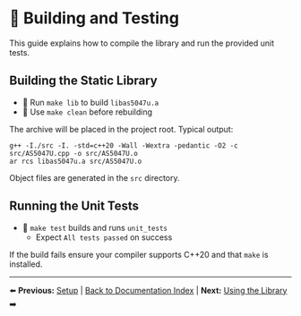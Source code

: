 # 🧰 Building and Testing

This guide explains how to compile the library and run the provided unit tests.

## Building the Static Library

- 🔨 Run `make lib` to build `libas5047u.a`
- 🧹 Use `make clean` before rebuilding

The archive will be placed in the project root. Typical output:
```
g++ -I./src -I. -std=c++20 -Wall -Wextra -pedantic -O2 -c src/AS5047U.cpp -o src/AS5047U.o
ar rcs libas5047u.a src/AS5047U.o
```

Object files are generated in the `src` directory.

## Running the Unit Tests
- 🏃 `make test` builds and runs `unit_tests`
  - Expect `All tests passed` on success


If the build fails ensure your compiler supports C++20 and that `make` is installed.

---
⬅️ **Previous:** [Setup](setup.md) | [Back to Documentation Index](README.md) | **Next:** [Using the Library](usage.md) ➡️

